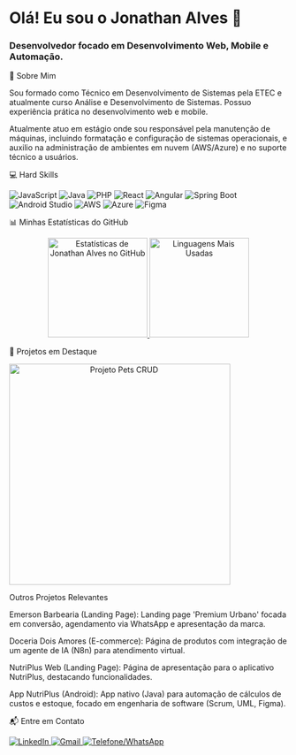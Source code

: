 <!-- 1. SEÇÃO "HERO" / SAUDAÇÃO -->

<h1 align="left">Olá! Eu sou o Jonathan Alves 👋</h1>
<h3 align="left">Desenvolvedor focado em Desenvolvimento Web, Mobile e Automação.</h3>

<!-- 2. SEÇÃO "SOBRE MIM" -->

🚀 Sobre Mim

<p align="left">
Sou formado como Técnico em Desenvolvimento de Sistemas pela ETEC e atualmente curso Análise e Desenvolvimento de Sistemas. Possuo experiência prática no desenvolvimento web e mobile.







Atualmente atuo em estágio onde sou responsável pela manutenção de máquinas, incluindo formatação e configuração de sistemas operacionais, e auxilio na administração de ambientes em nuvem (AWS/Azure) e no suporte técnico a usuários.
</p>

<!-- 3. SEÇÃO "HARD SKILLS" (com badges) -->

💻 Hard Skills

<p align="left">
<img src="https://www.google.com/search?q=https://img.shields.io/badge/JavaScript-F7DF1E%3Fstyle%3Dfor-the-badge%26logo%3Djavascript%26logoColor%3Dblack" alt="JavaScript"/>
<img src="https://www.google.com/search?q=https://img.shields.io/badge/Java-007396%3Fstyle%3Dfor-the-badge%26logo%3Djava%26logoColor%3Dwhite" alt="Java"/>
<img src="https://www.google.com/search?q=https://img.shields.io/badge/PHP-777BB4%3Fstyle%3Dfor-the-badge%26logo%3Dphp%26logoColor%3Dwhite" alt="PHP"/>
<img src="https://www.google.com/search?q=https://img.shields.io/badge/React-61DAFB%3Fstyle%3Dfor-the-badge%26logo%3Dreact%26logoColor%3Dblack" alt="React"/>
<img src="https://img.shields.io/badge/Angular-DD0031?style=for-the-badge&logo=angular&logoColor=white" alt="Angular"/>
<img src="https://www.google.com/search?q=https://img.shields.io/badge/Spring_Boot-6DB33F%3Fstyle%3Dfor-the-badge%26logo%3Dspring%26logoColor%3Dwhite" alt="Spring Boot"/>
<img src="https://www.google.com/search?q=https://img.shields.io/badge/Android_Studio-3DDC84%3Fstyle%3Dfor-the-badge%26logo%3Dandroid-studio%26logoColor%3Dwhite" alt="Android Studio"/>
<img src="https://www.google.com/search?q=https://img.shields.io/badge/Amazon_AWS-232F3E%3Fstyle%3Dfor-the-badge%26logo%3Damazon-aws%26logoColor%3Dwhite" alt="AWS"/>
<img src="https://www.google.com/search?q=https://img.shields.io/badge/Microsoft_Azure-0078D4%3Fstyle%3Dfor-the-badge%26logo%3Dmicrosoft-azure%26logoColor%3Dwhite" alt="Azure"/>
<img src="https://img.shields.io/badge/Figma-F24E1E?style=for-the-badge&logo=figma&logoColor=white" alt="Figma"/>
</p>

<!-- 4. SEÇÃO "ESTATÍSTICAS" (Tematizado com as cores do portfólio) -->

📊 Minhas Estatísticas do GitHub

<div align="center">
<!-- GitHub Stats Card -->
<a href="https://github.com/JonathanAlves05">
<img
height="180em"
src="https://www.google.com/search?q=https://github-readme-stats.vercel.app/api%3Fusername%3DJonathanAlves05%26show_icons%3Dtrue%26theme%3Ddark%26bg_color%3D1a1a1a%26title_color%3D00C0FF%26text_color%3De0e0e0%26icon_color%3D00C0FF%26border_radius%3D8%26border_color%3D00000000"
alt="Estatísticas de Jonathan Alves no GitHub"
/>
</a>

<!-- Top Languages Card -->

<a href="https://github.com/JonathanAlves05">
<img
height="180em"
src="https://www.google.com/search?q=https://github-readme-stats.vercel.app/api/top-langs/%3Fusername%3DJonathanAlves05%26layout%3Dcompact%26theme%3Ddark%26bg_color%3D1a1a1a%26title_color%3D00C0FF%26text_color%3De0e0e0%26border_radius%3D8%26border_color%3D00000000"
alt="Linguagens Mais Usadas"
/>
</a>
</div>

<!-- 5. SEÇÃO "PROJETOS" -->

🌟 Projetos em Destaque

<!-- Projeto 1: Pets CRUD (GitHub Repo Card) -->

<a href="https://www.google.com/search?q=https://github.com/JonathanAlves05/projetoPets-CRUD" align="center">
<img
align="center"
width="400px"
src="https://www.google.com/search?q=https://github-readme-stats.vercel.app/api/pin/%3Fusername%3DJonathanAlves05%26repo%3DprojetoPets-CRUD%26theme%3Ddark%26bg_color%3D1a1a1a%26title_color%3D00C0FF%26text_color%3De0e0e0%26icon_color%3D00C0FF%26border_radius%3D8"
alt="Projeto Pets CRUD"
/>
</a>

Outros Projetos Relevantes

Emerson Barbearia (Landing Page): Landing page 'Premium Urbano' focada em conversão, agendamento via WhatsApp e apresentação da marca.

Doceria Dois Amores (E-commerce): Página de produtos com integração de um agente de IA (N8n) para atendimento virtual.

NutriPlus Web (Landing Page): Página de apresentação para o aplicativo NutriPlus, destacando funcionalidades.

App NutriPlus (Android): App nativo (Java) para automação de cálculos de custos e estoque, focado em engenharia de software (Scrum, UML, Figma).

<!-- 6. SEÇÃO "CONTATO" (com badges) -->

📬 Entre em Contato

<p align="left">
<a href="https://www.google.com/search?q=https://www.linkedin.com/in/jonathan-alves-rodrigues-867160241/" target="_blank">
<img src="https://www.google.com/search?q=https://img.shields.io/badge/LinkedIn-0077B5%3Fstyle%3Dfor-the-badge%26logo%3Dlinkedin%26logoColor%3Dwhite" alt="LinkedIn"/>
</a>
<a href="mailto:jarprodrigues05@gmail.com" target="_blank">
<img src="httpsG://img.shields.io/badge/Gmail-D14836?style=for-the-badge&logo=gmail&logoColor=white" alt="Gmail"/>
</a>
<a href="https://www.google.com/search?q=https://wa.me/5511958213894" target="_blank">
<!-- Usei a cor de destaque do seu portfólio aqui -->
<img src="https://www.google.com/search?q=https://img.shields.io/badge/WhatsApp-00C0FF%3Fstyle%3Dfor-the-badge%26logo%3Dwhatsapp%26logoColor%3Dwhite" alt="Telefone/WhatsApp"/>
</a>
</p>

